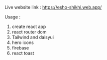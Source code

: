 Live website link : https://esho-shikhi.web.app/

Usage :
1. create react app
2. react router dom
3. Tailwind and daisyui
4. hero icons
5. firebase
6. react toast